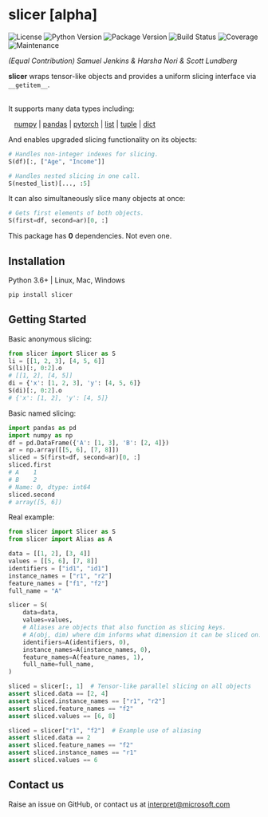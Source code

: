 # slicer [alpha]
![License](https://img.shields.io/github/license/interpretml/slicer.svg?style=flat-square)
![Python Version](https://img.shields.io/pypi/pyversions/slicer.svg?style=flat-square)
![Package Version](https://img.shields.io/pypi/v/slicer.svg?style=flat-square)
![Build Status](https://img.shields.io/azure-devops/build/ms/interpret/405/master?style=flat-square)
![Coverage](https://img.shields.io/azure-devops/coverage/ms/interpret/405/master.svg?style=flat-square)
![Maintenance](https://img.shields.io/maintenance/yes/2020.svg?style=flat-square)

*(Equal Contribution) Samuel Jenkins & Harsha Nori & Scott Lundberg*

**slicer** wraps tensor-like objects and provides a uniform slicing interface via `__getitem__`.

<br/>
It supports many data types including:

&nbsp;&nbsp;
[numpy](https://github.com/numpy/numpy) |
[pandas](https://github.com/pandas-dev/pandas) |
[pytorch](https://github.com/pytorch/pytorch) |
[list](https://github.com/python/cpython) |
[tuple](https://github.com/python/cpython) |
[dict](https://github.com/python/cpython)

And enables upgraded slicing functionality on its objects:
```python
# Handles non-integer indexes for slicing.
S(df)[:, ["Age", "Income"]]

# Handles nested slicing in one call.
S(nested_list)[..., :5]
```

It can also simultaneously slice many objects at once:
```python
# Gets first elements of both objects.
S(first=df, second=ar)[0, :]
```

This package has **0** dependencies. Not even one.

## Installation

Python 3.6+ | Linux, Mac, Windows
```sh
pip install slicer
```

## Getting Started

Basic anonymous slicing:
```python
from slicer import Slicer as S
li = [[1, 2, 3], [4, 5, 6]]
S(li)[:, 0:2].o
# [[1, 2], [4, 5]]
di = {'x': [1, 2, 3], 'y': [4, 5, 6]}
S(di)[:, 0:2].o
# {'x': [1, 2], 'y': [4, 5]}
```

Basic named slicing:
```python
import pandas as pd
import numpy as np
df = pd.DataFrame({'A': [1, 3], 'B': [2, 4]})
ar = np.array([[5, 6], [7, 8]])
sliced = S(first=df, second=ar)[0, :]
sliced.first
# A    1
# B    2
# Name: 0, dtype: int64
sliced.second
# array([5, 6])
```

Real example:
```python
from slicer import Slicer as S
from slicer import Alias as A

data = [[1, 2], [3, 4]]
values = [[5, 6], [7, 8]]
identifiers = ["id1", "id1"]
instance_names = ["r1", "r2"]
feature_names = ["f1", "f2"]
full_name = "A"

slicer = S(
    data=data,
    values=values,
    # Aliases are objects that also function as slicing keys.
    # A(obj, dim) where dim informs what dimension it can be sliced on.
    identifiers=A(identifiers, 0),
    instance_names=A(instance_names, 0),
    feature_names=A(feature_names, 1),
    full_name=full_name,
)

sliced = slicer[:, 1]  # Tensor-like parallel slicing on all objects
assert sliced.data == [2, 4]
assert sliced.instance_names == ["r1", "r2"]
assert sliced.feature_names == "f2"
assert sliced.values == [6, 8]

sliced = slicer["r1", "f2"]  # Example use of aliasing
assert sliced.data == 2
assert sliced.feature_names == "f2"
assert sliced.instance_names == "r1"
assert sliced.values == 6
```

## Contact us
Raise an issue on GitHub, or contact us at interpret@microsoft.com
